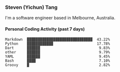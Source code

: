 ### Steven (Yichun) Tang

I'm a software engineer based in Melbourne, Australia.

#### Personal Coding Activity (past 7 days)
```
Markdown  ▓▓▓▓▓▓▓▓▓▓▓▓▓▓▓▓▓▓▓▓▓▓▓▓▓▓▓▓▓▓  43.22%
Python    ▓▓▓▓▓▓▓▓▓▓▓▓                    17.78%
Dart      ▓▓▓▓▓▓                           9.83%
other     ▓▓▓▓▓▓                           9.79%
YAML      ▓▓▓▓▓▓                           9.45%
Bash      ▓▓▓▓                             7.10%
Groovy    ▓                                2.82%
```
